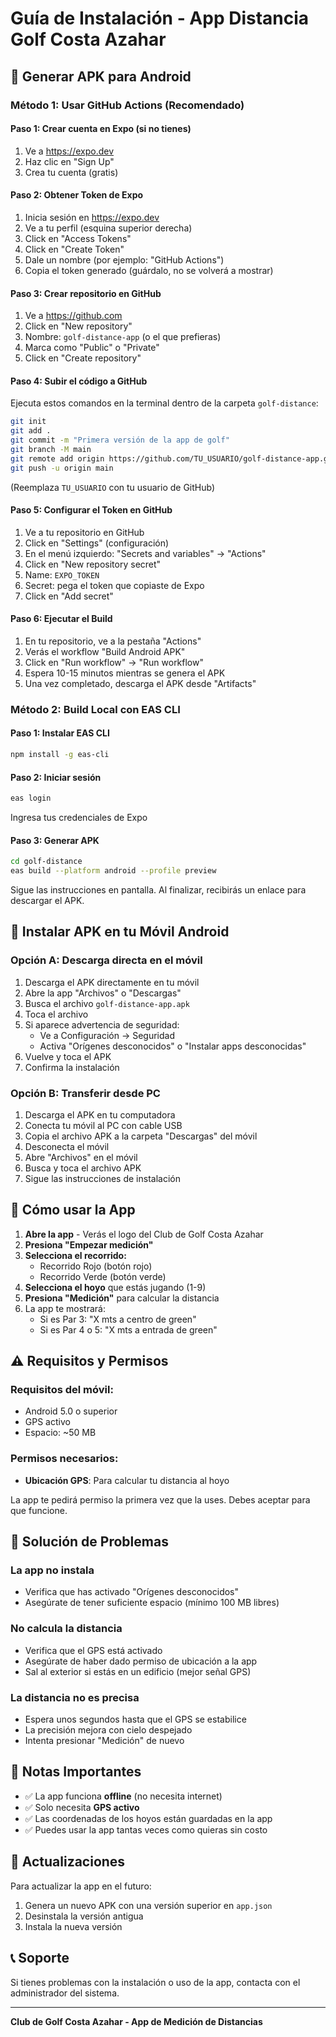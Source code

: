 # Guía de Instalación - App Distancia Golf Costa Azahar

## 📱 Generar APK para Android

### Método 1: Usar GitHub Actions (Recomendado)

#### Paso 1: Crear cuenta en Expo (si no tienes)
1. Ve a https://expo.dev
2. Haz clic en "Sign Up"
3. Crea tu cuenta (gratis)

#### Paso 2: Obtener Token de Expo
1. Inicia sesión en https://expo.dev
2. Ve a tu perfil (esquina superior derecha)
3. Click en "Access Tokens"
4. Click en "Create Token"
5. Dale un nombre (por ejemplo: "GitHub Actions")
6. Copia el token generado (guárdalo, no se volverá a mostrar)

#### Paso 3: Crear repositorio en GitHub
1. Ve a https://github.com
2. Click en "New repository"
3. Nombre: `golf-distance-app` (o el que prefieras)
4. Marca como "Public" o "Private"
5. Click en "Create repository"

#### Paso 4: Subir el código a GitHub
Ejecuta estos comandos en la terminal dentro de la carpeta `golf-distance`:

```bash
git init
git add .
git commit -m "Primera versión de la app de golf"
git branch -M main
git remote add origin https://github.com/TU_USUARIO/golf-distance-app.git
git push -u origin main
```

(Reemplaza `TU_USUARIO` con tu usuario de GitHub)

#### Paso 5: Configurar el Token en GitHub
1. Ve a tu repositorio en GitHub
2. Click en "Settings" (configuración)
3. En el menú izquierdo: "Secrets and variables" → "Actions"
4. Click en "New repository secret"
5. Name: `EXPO_TOKEN`
6. Secret: pega el token que copiaste de Expo
7. Click en "Add secret"

#### Paso 6: Ejecutar el Build
1. En tu repositorio, ve a la pestaña "Actions"
2. Verás el workflow "Build Android APK"
3. Click en "Run workflow" → "Run workflow"
4. Espera 10-15 minutos mientras se genera el APK
5. Una vez completado, descarga el APK desde "Artifacts"

### Método 2: Build Local con EAS CLI

#### Paso 1: Instalar EAS CLI
```bash
npm install -g eas-cli
```

#### Paso 2: Iniciar sesión
```bash
eas login
```
Ingresa tus credenciales de Expo

#### Paso 3: Generar APK
```bash
cd golf-distance
eas build --platform android --profile preview
```

Sigue las instrucciones en pantalla. Al finalizar, recibirás un enlace para descargar el APK.

## 📲 Instalar APK en tu Móvil Android

### Opción A: Descarga directa en el móvil
1. Descarga el APK directamente en tu móvil
2. Abre la app "Archivos" o "Descargas"
3. Busca el archivo `golf-distance-app.apk`
4. Toca el archivo
5. Si aparece advertencia de seguridad:
   - Ve a Configuración → Seguridad
   - Activa "Orígenes desconocidos" o "Instalar apps desconocidas"
6. Vuelve y toca el APK
7. Confirma la instalación

### Opción B: Transferir desde PC
1. Descarga el APK en tu computadora
2. Conecta tu móvil al PC con cable USB
3. Copia el archivo APK a la carpeta "Descargas" del móvil
4. Desconecta el móvil
5. Abre "Archivos" en el móvil
6. Busca y toca el archivo APK
7. Sigue las instrucciones de instalación

## 🎯 Cómo usar la App

1. **Abre la app** - Verás el logo del Club de Golf Costa Azahar
2. **Presiona "Empezar medición"**
3. **Selecciona el recorrido:**
   - Recorrido Rojo (botón rojo)
   - Recorrido Verde (botón verde)
4. **Selecciona el hoyo** que estás jugando (1-9)
5. **Presiona "Medición"** para calcular la distancia
6. La app te mostrará:
   - Si es Par 3: "X mts a centro de green"
   - Si es Par 4 o 5: "X mts a entrada de green"

## ⚠️ Requisitos y Permisos

### Requisitos del móvil:
- Android 5.0 o superior
- GPS activo
- Espacio: ~50 MB

### Permisos necesarios:
- **Ubicación GPS**: Para calcular tu distancia al hoyo

La app te pedirá permiso la primera vez que la uses. Debes aceptar para que funcione.

## 🔧 Solución de Problemas

### La app no instala
- Verifica que has activado "Orígenes desconocidos"
- Asegúrate de tener suficiente espacio (mínimo 100 MB libres)

### No calcula la distancia
- Verifica que el GPS está activado
- Asegúrate de haber dado permiso de ubicación a la app
- Sal al exterior si estás en un edificio (mejor señal GPS)

### La distancia no es precisa
- Espera unos segundos hasta que el GPS se estabilice
- La precisión mejora con cielo despejado
- Intenta presionar "Medición" de nuevo

## 📝 Notas Importantes

- ✅ La app funciona **offline** (no necesita internet)
- ✅ Solo necesita **GPS activo**
- ✅ Las coordenadas de los hoyos están guardadas en la app
- ✅ Puedes usar la app tantas veces como quieras sin costo

## 🔄 Actualizaciones

Para actualizar la app en el futuro:
1. Genera un nuevo APK con una versión superior en `app.json`
2. Desinstala la versión antigua
3. Instala la nueva versión

## 📞 Soporte

Si tienes problemas con la instalación o uso de la app, contacta con el administrador del sistema.

---

**Club de Golf Costa Azahar - App de Medición de Distancias**
